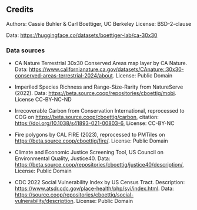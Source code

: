 ## Credits
Authors: Cassie Buhler & Carl Boettiger, UC Berkeley
License: BSD-2-clause

Data: https://huggingface.co/datasets/boettiger-lab/ca-30x30

### Data sources
- CA Nature Terrestrial 30x30 Conserved Areas map layer by CA Nature. Data: https://www.californianature.ca.gov/datasets/CAnature::30x30-conserved-areas-terrestrial-2024/about. License: Public Domain

- Imperiled Species Richness and Range-Size-Rarity from NatureServe (2022). Data: https://beta.source.coop/repositories/cboettig/mobi. License CC-BY-NC-ND

- Irrecoverable Carbon from Conservation International, reprocessed to COG on https://beta.source.coop/cboettig/carbon, citation: https://doi.org/10.1038/s41893-021-00803-6, License: CC-BY-NC

- Fire polygons by CAL FIRE (2023), reprocessed to PMTiles on https://beta.source.coop/cboettig/fire/. License: Public Domain

- Climate and Economic Justice Screening Tool, US Council on Environmental Quality, Justice40. Data: https://beta.source.coop/repositories/cboettig/justice40/description/, License: Public Domain

- CDC 2022 Social Vulnerability Index by US Census Tract. Description: https://www.atsdr.cdc.gov/place-health/php/svi/index.html. Data: https://source.coop/repositories/cboettig/social-vulnerability/description. License: Public Domain
